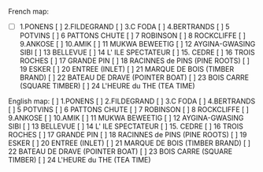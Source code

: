 French map:
- [ ] 1.PONENS
[ ] 2.FILDEGRAND
[ ] 3.C FODA
[ ] 4.BERTRANDS
[ ] 5 POTVINS
[ ] 6 PATTONS CHUTE
[ ] 7 ROBINSON
[ ] 8 ROCKCLIFFE
[ ] 9.ANKOSE
[ ] 10.AMIK
[ ] 11 MUKWA BEWEETIG
[ ] 12 AYGINA-GWASING SIBI
[ ] 13 BELLEVUE
[ ] 14 L' ILE SPECTATEUR
[ ] 15. CEDRE
[ ] 16 TROIS ROCHES
[ ] 17 GRANDE PIN
[ ] 18 RACINNES de PINS (PINE ROOTS)
[ ] 19 ESKER
[ ] 20 ENTREE (INLET)
[ ] 21 MARQUE DE BOIS (TIMBER BRAND)
[ ] 22 BATEAU DE DRAVE (POINTER BOAT)
[ ] 23 BOIS CARRE (SQUARE TIMBER)
[ ] 24 L'HEURE du THE (TEA TIME)

English map:
[ ] 1.PONENS
[ ] 2.FILDEGRAND
[ ] 3.C FODA
[ ] 4.BERTRANDS
[ ] 5 POTVINS
[ ] 6 PATTONS CHUTE
[ ] 7 ROBINSON
[ ] 8 ROCKCLIFFE
[ ] 9.ANKOSE
[ ] 10.AMIK
[ ] 11 MUKWA BEWEETIG
[ ] 12 AYGINA-GWASING SIBI
[ ] 13 BELLEVUE
[ ] 14 L' ILE SPECTATEUR
[ ] 15. CEDRE
[ ] 16 TROIS ROCHES
[ ] 17 GRANDE PIN
[ ] 18 RACINNES de PINS (PINE ROOTS)
[ ] 19 ESKER
[ ] 20 ENTREE (INLET)
[ ] 21 MARQUE DE BOIS (TIMBER BRAND)
[ ] 22 BATEAU DE DRAVE (POINTER BOAT)
[ ] 23 BOIS CARRE (SQUARE TIMBER)
[ ] 24 L'HEURE du THE (TEA TIME)
